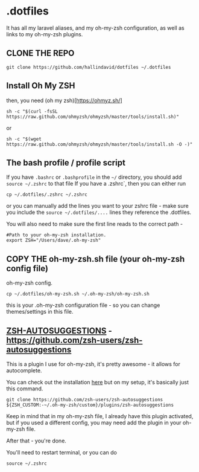 # .dotfiles
It has all my laravel aliases, and my oh-my-zsh configuration, as well as links to my oh-my-zsh plugins.

## CLONE THE REPO
```
git clone https://github.com/hallindavid/dotfiles ~/.dotfiles
```

## Install Oh My ZSH

then, you need (oh my zsh)[https://ohmyz.sh/]

```
sh -c "$(curl -fsSL https://raw.github.com/ohmyzsh/ohmyzsh/master/tools/install.sh)"
```

or 
 
```
sh -c "$(wget https://raw.github.com/ohmyzsh/ohmyzsh/master/tools/install.sh -O -)"
```

## The bash profile / profile script
If you have `.bashrc` or `.bashprofile` in the `~/` directory, you should add `source ~/.zshrc` to that file
If you have a .zshrc`, then you can either run

```
cp ~/.dotfiles/.zshrc ~/.zshrc
```

or you can manually add the lines you want to your zshrc file - make sure you include the `source ~/.dotfiles/....` lines they reference the .dotfiles.

You will also need to make sure the first line reads to the correct path - 
```
#Path to your oh-my-zsh installation.
export ZSH="/Users/dave/.oh-my-zsh"
```

## COPY THE oh-my-zsh.sh file (your oh-my-zsh config file)
oh-my-zsh config.

```
cp ~/.dotfiles/oh-my-zsh.sh ~/.oh-my-zsh/oh-my-zsh.sh
```

this is your .oh-my-zsh configuration file - so you can change themes/settings in this file.

## [ZSH-AUTOSUGGESTIONS](https://github.com/zsh-users/zsh-autosuggestions) - https://github.com/zsh-users/zsh-autosuggestions

This is a plugin I use for oh-my-zsh, it's pretty awesome - it allows for autocomplete.

You can check out the installation [here](https://github.com/zsh-users/zsh-autosuggestions/blob/master/INSTALL.md) but on my setup, it's basically just this command.

```
git clone https://github.com/zsh-users/zsh-autosuggestions ${ZSH_CUSTOM:-~/.oh-my-zsh/custom}/plugins/zsh-autosuggestions
```

Keep in mind that in my oh-my-zsh file, I already have this plugin activated, but if you used a different config, you may need add the plugin in your oh-my-zsh file.

After that - you're done.

You'll need to restart terminal, or you can do 
```
source ~/.zshrc
```
